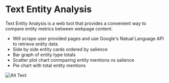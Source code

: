 # Text Entity Analysis
Text Entity Analysis is a web tool that provides a convenient way to compare entity metrics between webpage content.
- Will scrape user provided pages and use Google's Natual Language API to retrieve entity data
- Side by side entity cards ordered by salience
- Bar graph of entity type totals
- Scatter plot chart conmparing entity mentions vs salience
- Pie chart with total entity mentions 

![Alt Text](https://media.giphy.com/media/jOcBoZeBf8AgBtC4ax/giphy.gif)
